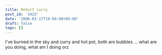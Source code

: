 ```yaml
---
title: Retort curry
post_id: '3423'
date: '2006-03-17T19:04:00+09:00'
draft: false
tags: []
---
```


I've burned in the sky and curry and hot pot, both are bubbles ... what are you doing, what am I doing orz